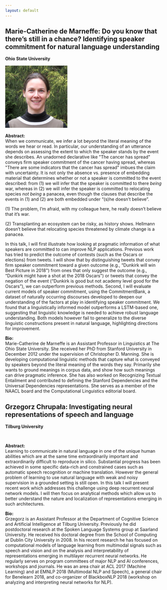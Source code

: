 ```yaml
---
layout: default
---
```


## Marie-Catherine de Marneffe: Do you know that there’s still in a chance? Identifying speaker commitment for natural language understanding

**Ohio State University**

<block class="image"><img width="200px" src="images/marie.jpg" alt="" /></block>

<b>Abstract:</b><br>
When we communicate, we infer a lot beyond the literal meaning of the words we hear or read. In particular, our understanding of an utterance depends on assessing the extent to which the speaker stands by the event she describes. An unadorned declarative like "The cancer has spread" conveys firm speaker commitment of the cancer having spread, whereas "There are some indicators that the cancer has spread" imbues the claim with uncertainty. It is not only the absence vs. presence of embedding material that determines whether or not a speaker is committed to the event described: from (1) we will infer that the speaker is committed to there *being* war, whereas in (2) we will infer the speaker is committed to relocating species *not being* a panacea, even though the clauses that describe the events in (1) and (2) are both embedded under “(s)he doesn’t believe”.

(1) The problem, I’m afraid, with my colleague here, he really doesn’t believe that it’s war.

(2)  Transplanting an ecosystem can be risky, as history shows. Hellmann doesn’t believe that relocating species threatened by climate change is a panacea.

In this talk, I will first illustrate how looking at pragmatic information of what speakers are committed to can improve NLP applications. Previous work has tried to predict the outcome of contests (such as the Oscars or elections) from tweets. I will show that by distinguishing tweets that convey firm speaker commitment toward a given outcome (e.g., “Dunkirk will win Best Picture in 2018") from ones that only suggest the outcome (e.g., “Dunkirk might have a shot at the 2018 Oscars") or tweets that convey the negation of the event (“Dunkirk is good but not academy level good for the Oscars”), we can outperform previous methods. Second, I will evaluate current models of speaker commitment, using the CommitmentBank, a dataset of naturally occurring discourses developed to deepen our understanding of the factors at play in identifying speaker commitment. We found that a linguistically informed model outperforms a LSTM-based one, suggesting that linguistic knowledge is needed to achieve robust language understanding. Both models however fail to generalize to the diverse linguistic constructions present in natural language, highlighting directions for improvement.

<b>Bio:</b><br>
Marie-Catherine de Marneffe is an Assistant Professor in Linguistics at The Ohio State University. She received her PhD from Stanford University in December 2012 under the supervision of Christopher D. Manning. She is developing computational linguistic methods that capture what is conveyed by speakers beyond the literal meaning of the words they say. Primarily she wants to ground meanings in corpus data, and show how such meanings can drive pragmatic inference. She has also worked on Recognizing Textual Entailment and contributed to defining the Stanford Dependencies and the Universal Dependencies representations. She serves as a member of the NAACL board and the Computational Linguistics editorial board.

## Grzegorz Chrupała: Investigating neural representations of speech and language


**Tilburg University**

<block class="image"><img width="200px" src="http://grzegorz.chrupala.me/me.jpg" alt="" /></block>

<b>Abstract:</b><br>
Learning to communicate in natural language in one of the unique human
abilities which are at the same time extraordinarily important and
extraordinarily difficult to reproduce in silico. Substantial progress
has been achieved in some specific data-rich and constrained cases
such as automatic speech recognition or machine translation. However
the general problem of learning to use natural language with weak and
noisy supervision in a grounded setting is still open. In this talk I
will present recent work which addresses this challenge using deep
recurrent neural network models.  I will then focus on analytical
methods which allow us to better understand the nature and
localization of representations emerging in such architectures.

<b>Bio:</b><br>
Grzegorz is an Assistant Professor at the Department of Cognitive Science and Artificial Intelligence at Tilburg University. Previously he did postdoctoral research at the Spoken Language Systems group at Saarland University. He received his doctoral degree from the School of Computing at Dublin City University in 2008. In his recent research he has focused on computational models of language learning from multimodal signals such as speech and vision and on the analysis and interpretability of representations emerging in multilayer recurrent neural networks. He regularly serves on program committees of major NLP and AI conferences, workshops and journals. He was an area chair at ACL 2017 (Machine Learning) and at EMNLP 2018 (Multimodal NLP and Speech), a general chair for Benelearn 2018, and co-organizer of BlackboxNLP 2018 (workshop on analyzing and interpreting neural networks for NLP).


